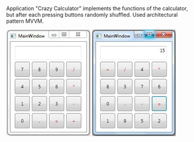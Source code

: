 # 
Application "Crazy Calculator" implements the functions of the calculator, but after each pressing buttons randomly shuffled. Used architectural pattern MVVM.

![Screenshot](https://github.com/MarkovaNatasha/CrazyCalculator/blob/master/Before.JPG)
![Screenshot](https://github.com/MarkovaNatasha/CrazyCalculator/blob/master/After.JPG)